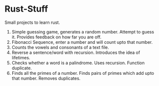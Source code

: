 # Rust-Stuff

Small projects to learn rust.

1. Simple guessing game, generates a random number. Attempt to guess it. Provides feedback on how far you are off.
2. Fibonacci Sequence, enter a number and will count upto that number.
3. Counts the vowels and consonants of a text file.
4. Reverse a sentence/word with recursion. Introduces the idea of lifetimes.
5. Checks whether a word is a palindrome. Uses recursion. Function duplicate.
6. Finds all the primes of a number. Finds pairs of primes which add upto that number. Removes duplicates.
